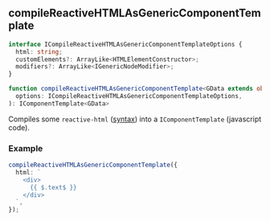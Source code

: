 ## compileReactiveHTMLAsGenericComponentTemplate

```ts
interface ICompileReactiveHTMLAsGenericComponentTemplateOptions {
  html: string;
  customElements?: ArrayLike<HTMLElementConstructor>;
  modifiers?: ArrayLike<IGenericNodeModifier>;
}

function compileReactiveHTMLAsGenericComponentTemplate<GData extends object>(
  options: ICompileReactiveHTMLAsGenericComponentTemplateOptions,
): IComponentTemplate<GData>
```

Compiles some `reactive-html` ([syntax](../../../syntax.md)) into a `IComponentTemplate` (javascript code).

### Example

```ts
compileReactiveHTMLAsGenericComponentTemplate({
  html: `
    <div>
      {{ $.text$ }}
    </div>
  `,
});
```
